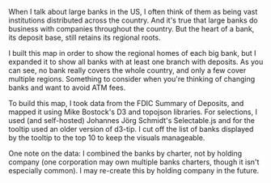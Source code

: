 When I talk about large banks in the US, I often think of them as being vast institutions distributed across the country. And it's true that large banks do business with companies throughout the country. But the heart of a bank, its deposit base, still retains its regional roots.

I built this map in order to show the regional homes of each big bank, but I expanded it to show all banks with at least one branch with deposits. As you can see, no bank really covers the whole country, and only a few cover multiple regions. Something to consider when you're thinking of changing banks and want to avoid ATM fees.

To build this map, I took data from the FDIC Summary of Deposits, and mapped it using Mike Bostock's D3 and topojson libraries. For selections, I used (and self-hosted) Johannes Jörg Schmidt's Selectable.js and for the tooltip used an older version of d3-tip. I cut off the list of banks displayed by the tooltip to the top 10 to keep the visuals manageable.

One note on the data: I combined the banks by charter, not by holding company (one corporation may own multiple banks charters, though it isn't especially common). I may re-create this by holding company in the future.
